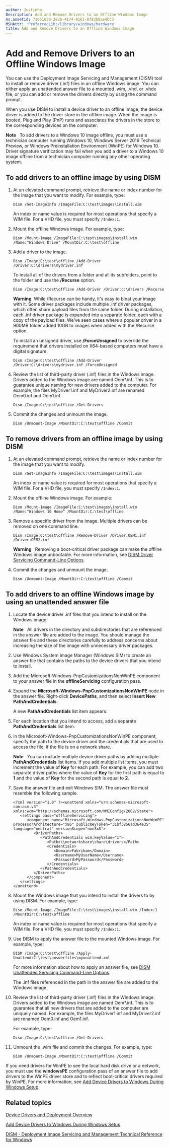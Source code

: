 ```yaml
---
author: Justinha
Description: Add and Remove Drivers to an Offline Windows Image
ms.assetid: 71651630-2e26-4174-8161-8f83b8ae4bc3
MSHAttr: 'PreferredLib:/library/windows/hardware'
title: Add and Remove Drivers to an Offline Windows Image
---
```


# Add and Remove Drivers to an Offline Windows Image


You can use the Deployment Image Servicing and Management (DISM) tool to install or remove driver (.inf) files in an offline Windows image. You can either apply an unattended answer file to a mounted .wim, .vhd, or .vhdx file, or you can add or remove the drivers directly by using the command prompt.

When you use DISM to install a device driver to an offline image, the device driver is added to the driver store in the offline image. When the image is booted, Plug and Play (PnP) runs and associates the drivers in the store to the corresponding devices on the computer.

**Note**   To add drivers to a Windows 10 image offline, you must use a technician computer running Windows 10, Windows Server 2016 Technical Preview, or Windows Preinstallation Environment (WinPE) for Windows 10. Driver signature verification may fail when you add a driver to a Windows 10 image offline from a technician computer running any other operating system.


## To add drivers to an offline image by using DISM

1.  At an elevated command prompt, retrieve the name or index number for the image that you want to modify. For example, type:

    ``` syntax
    Dism /Get-ImageInfo /ImageFile:C:\test\images\install.wim
    ```

    An index or name value is required for most operations that specify a WIM file. For a VHD file, you must specify `/Index:1`.

2.  Mount the offline Windows image. For example, type:

    ``` syntax
    Dism /Mount-Image /ImageFile:C:\test\images\install.wim /Name:"Windows Drive" /MountDir:C:\test\offline
    ```

3.  Add a driver to the image.

    ``` syntax
    Dism /Image:C:\test\offline /Add-Driver /Driver:C:\drivers\mydriver.inf
    ```

    To install all of the drivers from a folder and all its subfolders, point to the folder and use the **/Recurse** option.

    ``` syntax
    Dism /Image:C:\test\offline /Add-Driver /Driver:c:\drivers /Recurse
    ```

    **Warning**  While /Recurse can be handy, it's easy to bloat your image with it. Some driver packages include multiple .inf driver packages, which often share payload files from the same folder. During installation, each .inf driver package is expanded into a separate folder, each with a copy of the payload files. We've seen cases where a popular driver in a 900MB folder added 10GB to images when added with the /Recurse option.

    To install an unsigned driver, use **/ForceUnsigned** to override the requirement that drivers installed on X64-based computers must have a digital signature.

    ``` syntax
    Dism /Image:C:\test\offline /Add-Driver /Driver:C:\drivers\mydriver.inf /ForceUnsigned
    ```

4.  Review the list of third-party driver (.inf) files in the Windows image. Drivers added to the Windows image are named Oem\*.inf. This is to guarantee unique naming for new drivers added to the computer. For example, the files MyDriver1.inf and MyDriver2.inf are renamed Oem0.inf and Oem1.inf.

    ``` syntax
    Dism /Image:C:\test\offline /Get-Drivers 
    ```

5.  Commit the changes and unmount the image.

    ``` syntax
    Dism /Unmount-Image /MountDir:C:\test\offline /Commit
    ```

## To remove drivers from an offline image by using DISM

1.  At an elevated command prompt, retrieve the name or index number for the image that you want to modify.

    ``` syntax
    Dism /Get-ImageInfo /ImageFile:C:\test\images\install.wim
    ```

    An index or name value is required for most operations that specify a WIM file. For a VHD file, you must specify `/Index:1`.

2.  Mount the offline Windows image. For example:

    ``` syntax
    Dism /Mount-Image /ImageFile:C:\test\images\install.wim /Name:"Windows 10 Home" /MountDir:C:\test\offline
    ```

3.  Remove a specific driver from the image. Multiple drivers can be removed on one command line.

    ``` syntax
    Dism /Image:C:\test\offline /Remove-Driver /Driver:OEM1.inf /Driver:OEM2.inf
    ```

    **Warning**  
    Removing a boot-critical driver package can make the offline Windows image unbootable. For more information, see [DISM Driver Servicing Command-Line Options](dism-driver-servicing-command-line-options-s14.md).
     

4.  Commit the changes and unmount the image.

    ``` syntax
    Dism /Unmount-Image /MountDir:C:\test\offline /Commit
    ```

## To add drivers to an offline Windows image by using an unattended answer file

1.  Locate the device driver .inf files that you intend to install on the Windows image.

    **Note**  
    All drivers in the directory and subdirectories that are referenced in the answer file are added to the image. You should manage the answer file and these directories carefully to address concerns about increasing the size of the image with unnecessary driver packages.

2.  Use Windows System Image Manager (Windows SIM) to create an answer file that contains the paths to the device drivers that you intend to install.

3.  Add the Microsoft-Windows-PnpCustomizationsNonWinPE component to your answer file in the **offlineServicing** configuration pass.

4.  Expand the **Microsoft-Windows-PnpCustomizationsNonWinPE** node in the answer file. Right-click **DevicePaths**, and then select **Insert New PathAndCredentials**.

    A new **PathAndCredentials** list item appears.

5.  For each location that you intend to access, add a separate **PathAndCredentials** list item.

6.  In the Microsoft-Windows-PnpCustomizationsNonWinPE component, specify the path to the device driver and the credentials that are used to access the file, if the file is on a network share.

    **Note**  
    You can include multiple device driver paths by adding multiple **PathAndCredentials** list items. If you add multiple list items, you must increment the value of **Key** for each path. For example, you can add two separate driver paths where the value of **Key** for the first path is equal to **1** and the value of **Key** for the second path is equal to **2**.

7.  Save the answer file and exit Windows SIM. The answer file must resemble the following sample.

    ``` syntax
    <?xml version="1.0" ?><unattend xmlns="urn:schemas-microsoft-com:asm.v3" xmlns:wcm="http://schemas.microsoft.com/WMIConfig/2002/State">
       <settings pass="offlineServicing">
          <component name="Microsoft-Windows-PnpCustomizationsNonWinPE" processorArchitecture="x86" publicKeyToken="31bf3856ad364e35" language="neutral" versionScope="nonSxS">
             <DriverPaths>
                <PathAndCredentials wcm:keyValue="1">
                   <Path>\\networkshare\share\drivers</Path>
                   <Credentials>
                      <Domain>Fabrikam</Domain>
                      <Username>MyUserName</Username>
                      <Password>MyPassword</Password>
                   </Credentials>
                </PathAndCredentials>
             </DriverPaths>
          </component>
       </settings>
    </unattend>
    ```

8.  Mount the Windows image that you intend to install the drivers to by using DISM. For example, type:

    ``` syntax
    Dism /Mount-Image /ImageFile:C:\test\images\install.wim /Index:1 /MountDir:C:\test\offline
    ```

    An index or name value is required for most operations that specify a WIM file. For a VHD file, you must specify `/Index:1`.

9.  Use DISM to apply the answer file to the mounted Windows image. For example, type:

    ``` syntax
    DISM /Image:C:\test\offline /Apply-Unattend:C:\test\answerfiles\myunattend.xml
    ```

    For more information about how to apply an answer file, see [DISM Unattended Servicing Command-Line Options](dism-unattended-servicing-command-line-options.md).

    The .inf files referenced in the path in the answer file are added to the Windows image.

10. Review the list of third-party driver (.inf) files in the Windows image. Drivers added to the Windows image are named Oem\*.inf. This is to guarantee that all new drivers that are added to the computer are uniquely named. For example, the files MyDriver1.inf and MyDriver2.inf are renamed Oem0.inf and Oem1.inf.

    For example, type:

    ``` syntax
    Dism /Image:C:\test\offline /Get-Drivers 
    ```

11. Unmount the .wim file and commit the changes. For example, type:

    ``` syntax
    Dism /Unmount-Image /MountDir:C:\test\offline /Commit
    ```

If you need drivers for WinPE to see the local hard disk drive or a network, you must use the **windowsPE** configuration pass of an answer file to add drivers to the WinPE driver store and to reflect boot-critical drivers required by WinPE. For more information, see [Add Device Drivers to Windows During Windows Setup](add-device-drivers-to-windows-during-windows-setup.md).

## <span id="related_topics"></span>Related topics


[Device Drivers and Deployment Overview](device-drivers-and-deployment-overview.md)

[Add Device Drivers to Windows During Windows Setup](add-device-drivers-to-windows-during-windows-setup.md)

[DISM - Deployment Image Servicing and Management Technical Reference for Windows](dism---deployment-image-servicing-and-management-technical-reference-for-windows.md)

 

 







